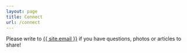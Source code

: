 ```yaml
---
layout: page
title: Connect
url: /connect
---
```


<p class="message">
  Please write to <a class="u-email" href="mailto:{{ site.email }}">{{ site.email }}</a>
  if you have questions, photos or articles to share!
</p>

